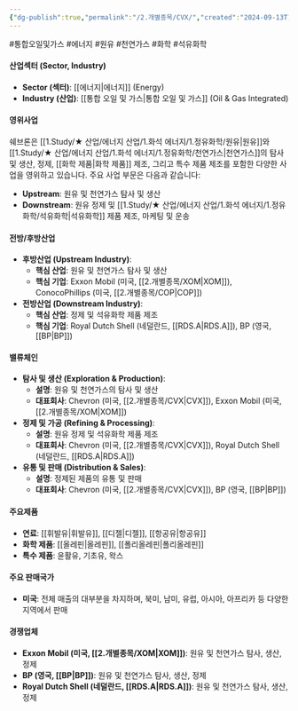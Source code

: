 ```yaml
---
{"dg-publish":true,"permalink":"/2.개별종목/CVX/","created":"2024-09-13T12:56:42.983+09:00","updated":"2025-06-03T20:05:58.574+09:00"}
---
```


#통합오일및가스 #에너지 #원유 #천연가스 #화학 #석유화학

#### 산업섹터 (Sector, Industry)

- **Sector (섹터)**: [[에너지\|에너지]] (Energy)
- **Industry (산업)**: [[통합 오일 및 가스\|통합 오일 및 가스]] (Oil & Gas Integrated)

#### 영위사업

쉐브론은 [[1.Study/★ 산업/에너지 산업/1.화석 에너지/1.정유화학/원유\|원유]]와 [[1.Study/★ 산업/에너지 산업/1.화석 에너지/1.정유화학/천연가스\|천연가스]]의 탐사 및 생산, 정제, [[화학 제품\|화학 제품]] 제조, 그리고 특수 제품 제조를 포함한 다양한 사업을 영위하고 있습니다. 주요 사업 부문은 다음과 같습니다:

- **Upstream**: 원유 및 천연가스 탐사 및 생산
- **Downstream**: 원유 정제 및 [[1.Study/★ 산업/에너지 산업/1.화석 에너지/1.정유화학/석유화학\|석유화학]] 제품 제조, 마케팅 및 운송

#### 전방/후방산업

- **후방산업 (Upstream Industry)**:
    - **핵심 산업**: 원유 및 천연가스 탐사 및 생산
    - **핵심 기업**: Exxon Mobil (미국, [[2.개별종목/XOM\|XOM]]), ConocoPhillips (미국, [[2.개별종목/COP\|COP]])
- **전방산업 (Downstream Industry)**:
    - **핵심 산업**: 정제 및 석유화학 제품 제조
    - **핵심 기업**: Royal Dutch Shell (네덜란드, [[RDS.A\|RDS.A]]), BP (영국, [[BP\|BP]])

#### 밸류체인

- **탐사 및 생산 (Exploration & Production)**:
    - **설명**: 원유 및 천연가스의 탐사 및 생산
    - **대표회사**: Chevron (미국, [[2.개별종목/CVX\|CVX]]), Exxon Mobil (미국, [[2.개별종목/XOM\|XOM]])
- **정제 및 가공 (Refining & Processing)**:
    - **설명**: 원유 정제 및 석유화학 제품 제조
    - **대표회사**: Chevron (미국, [[2.개별종목/CVX\|CVX]]), Royal Dutch Shell (네덜란드, [[RDS.A\|RDS.A]])
- **유통 및 판매 (Distribution & Sales)**:
    - **설명**: 정제된 제품의 유통 및 판매
    - **대표회사**: Chevron (미국, [[2.개별종목/CVX\|CVX]]), BP (영국, [[BP\|BP]])

#### 주요제품

- **연료**: [[휘발유\|휘발유]], [[디젤\|디젤]], [[항공유\|항공유]]
- **화학 제품**: [[올레핀\|올레핀]], [[폴리올레핀\|폴리올레핀]]
- **특수 제품**: 윤활유, 기초유, 왁스

#### 주요 판매국가

- **미국**: 전체 매출의 대부분을 차지하며, 북미, 남미, 유럽, 아시아, 아프리카 등 다양한 지역에서 판매

#### 경쟁업체

- **Exxon Mobil (미국, [[2.개별종목/XOM\|XOM]])**: 원유 및 천연가스 탐사, 생산, 정제
- **BP (영국, [[BP\|BP]])**: 원유 및 천연가스 탐사, 생산, 정제
- **Royal Dutch Shell (네덜란드, [[RDS.A\|RDS.A]])**: 원유 및 천연가스 탐사, 생산, 정제